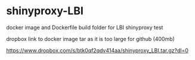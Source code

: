 # shinyproxy-LBI
docker image and Dockerfile build folder for LBI shinyproxy test 

dropbox link to docker image tar as it is too large for github (400mb)

https://www.dropbox.com/s/btk0qf2qdv414aa/shinyproxy_LBI.tar.gz?dl=0
